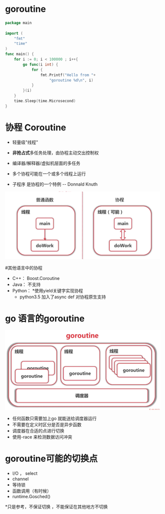 
# goroutine

```go
package main

import (
	"fmt"
	"time"
)
func main() {
	for i := 0; i < 100000 ; i++{
		go func(i int) {
			for {
				fmt.Printf("Hello from "+
					"goroutine %d\n", i)
			}
		}(i)
	}
	time.Sleep(time.Microsecond)
}
```

# 协程 Coroutine

* 轻量级"线程"
* **非抢占式**多任务处理，由协程主动交出控制权
* 编译器/解释器/虚拟机层面的多任务
* 多个协程可能在一个或多个线程上运行


* 子程序 是协程的一个特例   -- Donnald Knuth

![](.9.notebook_images/1266ca5c.png)

#其他语言中的协程

* C++： Boost.Coroutine
* Java： 不支持
* Python： 
    *使用yield关键字实现协程
    * python3.5 加入了async def 对协程原生支持
    


# go 语言的goroutine

![](.9.notebook_images/b98e1a3c.png)

* 任何函数只需要加上go 就能送给调度器运行
* 不需要在定义时区分是否是异步函数
* 调度器在合适的点进行切换
* 使用-race 来检测数据访问冲突


# goroutine可能的切换点

* I/O ， select
* channel
* 等待锁
* 函数调用（有时候）
* runtime.Gosched()

*只是参考，不保证切换 ，不能保证在其他地方不切换

 